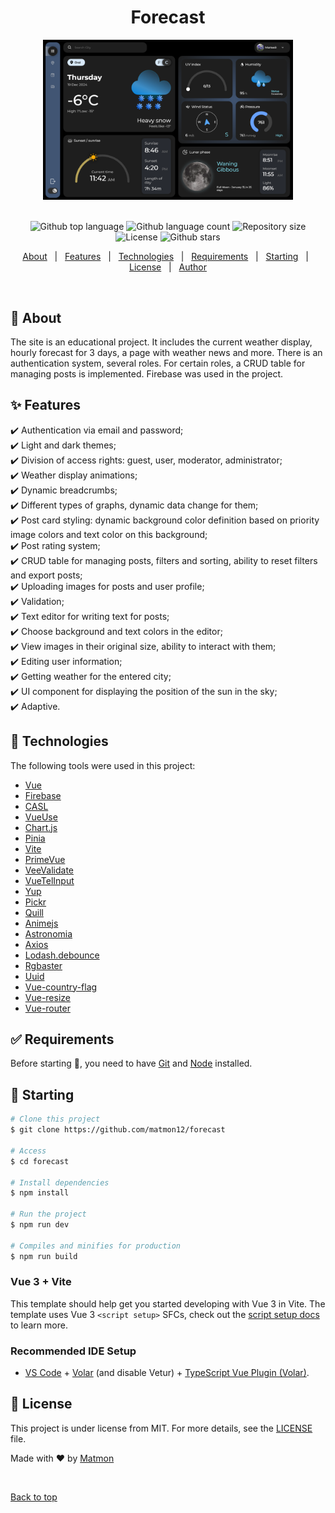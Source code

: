 <h1 align="center">Forecast</h1>

<div align="center" id="top"> 
  <img src="./src/img/screen.png.png" alt="logo" style="max-width: 400px;" />
</div>
&#xa0;

<p align="center">
  <img alt="Github top language" src="https://img.shields.io/github/languages/top/matmon12/forecast?color=42d392">

  <img alt="Github language count" src="https://img.shields.io/github/languages/count/matmon12/forecast?color=d36449">

  <img alt="Repository size" src="https://img.shields.io/github/repo-size/matmon12/forecast?color=4cc71e">

  <img alt="License" src="https://img.shields.io/github/license/matmon12/forecast?color=56BEB8">

  <img alt="Github stars" src="https://img.shields.io/github/stars/matmon12/forecast?color=56BEB8" />
</p>

<p align="center">
  <a href="#dart-about">About</a> &#xa0; | &#xa0; 
  <a href="#sparkles-features">Features</a> &#xa0; | &#xa0;
  <a href="#rocket-technologies">Technologies</a> &#xa0; | &#xa0;
  <a href="#white_check_mark-requirements">Requirements</a> &#xa0; | &#xa0;
  <a href="#checkered_flag-starting">Starting</a> &#xa0; | &#xa0;
  <a href="#memo-license">License</a> &#xa0; | &#xa0;
  <a href="https://github.com/matmon12" target="_blank">Author</a>
</p>

<br>

## :dart: About

The site is an educational project. It includes the current weather display,
hourly forecast for 3 days, a page with weather news and more. There is an authentication system, several roles. For certain roles, a CRUD table for managing posts is implemented. Firebase was used in the project.

## :sparkles: Features

:heavy_check_mark: Authentication via email and password;\
:heavy_check_mark: Light and dark themes;\
:heavy_check_mark: Division of access rights: guest, user, moderator, administrator;\
:heavy_check_mark: Weather display animations;\
:heavy_check_mark: Dynamic breadcrumbs;\
:heavy_check_mark: Different types of graphs, dynamic data change for them;\
:heavy_check_mark: Post card styling: dynamic background color definition based on priority image colors and text color on this background;\
:heavy_check_mark: Post rating system;\
:heavy_check_mark: CRUD table for managing posts, filters and sorting, ability to reset filters and export posts;\
:heavy_check_mark: Uploading images for posts and user profile;\
:heavy_check_mark: Validation;\
:heavy_check_mark: Text editor for writing text for posts;\
:heavy_check_mark: Choose background and text colors in the editor;\
:heavy_check_mark: View images in their original size, ability to interact with them;\
:heavy_check_mark: Editing user information;\
:heavy_check_mark: Getting weather for the entered city;\
:heavy_check_mark: UI component for displaying the position of the sun in the sky;\
:heavy_check_mark: Adaptive.

## :rocket: Technologies

The following tools were used in this project:

- [Vue](https://vuejs.org/)
- [Firebase](https://console.firebase.google.com/)
- [CASL](https://casl.js.org/v6/en)
- [VueUse](https://vueuse.org/)
- [Chart.js](https://www.chartjs.org/docs/latest/)
- [Pinia](https://pinia.vuejs.org/)
- [Vite](https://vitejs.dev/)
- [PrimeVue](https://primevue.org/)
- [VeeValidate](https://vee-validate.logaretm.com/v4/)
- [VueTelInput](https://iamstevendao.com/vue-tel-input/)
- [Yup](https://github.com/jquense/yup)
- [Pickr](https://simonwep.github.io/pickr/)
- [Quill](https://quilljs.com/)
- [Animejs](https://animejs.com/)
- [Astronomia](https://github.com/commenthol/astronomia)
- [Axios](https://axios-http.com/ru/docs/intro)
- [Lodash.debounce](https://lodash.com/)
- [Rgbaster](https://github.com/briangonzalez/rgbaster.js)
- [Uuid](https://github.com/uuidjs/uuid)
- [Vue-country-flag](https://github.com/ubaldop/vue-country-flag)
- [Vue-resize](https://github.com/Akryum/vue-resize)
- [Vue-router](https://router.vuejs.org/)

## :white_check_mark: Requirements

Before starting :checkered_flag:, you need to have [Git](https://git-scm.com) and [Node](https://nodejs.org/en/) installed.

## :checkered_flag: Starting

```bash
# Clone this project
$ git clone https://github.com/matmon12/forecast

# Access
$ cd forecast

# Install dependencies
$ npm install

# Run the project
$ npm run dev

# Compiles and minifies for production
$ npm run build
```

### Vue 3 + Vite

This template should help get you started developing with Vue 3 in Vite. The template uses Vue 3 `<script setup>` SFCs, check out the [script setup docs](https://v3.vuejs.org/api/sfc-script-setup.html#sfc-script-setup) to learn more.

### Recommended IDE Setup

- [VS Code](https://code.visualstudio.com/) + [Volar](https://marketplace.visualstudio.com/items?itemName=Vue.volar) (and disable Vetur) + [TypeScript Vue Plugin (Volar)](https://marketplace.visualstudio.com/items?itemName=Vue.vscode-typescript-vue-plugin).

## :memo: License

This project is under license from MIT. For more details, see the [LICENSE](LICENSE) file.

Made with :heart: by <a href="https://github.com/matmon12" target="_blank">Matmon</a>

&#xa0;

<a href="#top">Back to top</a>
